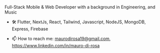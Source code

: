 Full-Stack Mobile & Web Developer with a background in Engineering, and Music

- 🛠️ Flutter, NextJs, React, Tailwind, Javascript, NodeJS, MongoDB, Express, Firebase

- 📫 How to reach me: maurodirosa19@gmail.com, https://www.linkedin.com/in/mauro-di-rosa
